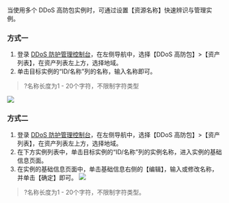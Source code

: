 当使用多个 DDoS 高防包实例时，可通过设置【资源名称】快速辨识与管理实例。
### 方式一
1. 登录 [DDoS 防护管理控制台](https://console.cloud.tencent.com/dayu/overview)，在左侧导航中，选择【DDoS 高防包】>【资产列表】，在资产列表左上方，选择地域。
2. 单击目标实例的“ID/名称”列的名称，输入名称即可。
>?名称长度为1 - 20个字符，不限制字符类型
>
![](https://main.qcloudimg.com/raw/443201cf70af26bfe947fd5028500c4f.png)

### 方式二
1. 登录 [DDoS 防护管理控制台](https://console.cloud.tencent.com/dayu/overview)，在左侧导航中，选择【DDoS 高防包】>【资产列表】，在资产列表左上方，选择地域。
2. 在下方实例列表中，单击目标实例的“ID/名称”列的实例名称，进入实例的基础信息页面。
3. 在实例的基础信息页面中，单击基础信息右侧的【编辑】，输入或修改名称，并单击【确定】即可。
![](https://main.qcloudimg.com/raw/0ce7a20dc66965b226c4cabf4d5b2fb5.png)
>?名称长度为1 - 20个字符，不限制字符类型。
